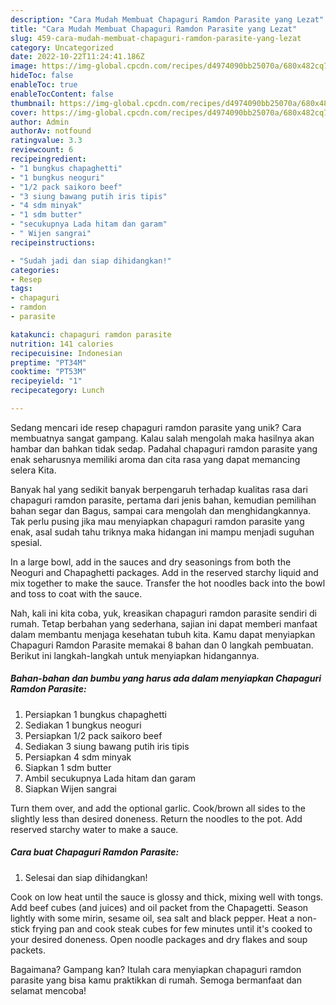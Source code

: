 ```yaml
---
description: "Cara Mudah Membuat Chapaguri Ramdon Parasite yang Lezat"
title: "Cara Mudah Membuat Chapaguri Ramdon Parasite yang Lezat"
slug: 459-cara-mudah-membuat-chapaguri-ramdon-parasite-yang-lezat
category: Uncategorized
date: 2022-10-22T11:24:41.186Z
image: https://img-global.cpcdn.com/recipes/d4974090bb25070a/680x482cq70/chapaguri-ramdon-parasite-foto-resep-utama.jpg
hideToc: false
enableToc: true
enableTocContent: false
thumbnail: https://img-global.cpcdn.com/recipes/d4974090bb25070a/680x482cq70/chapaguri-ramdon-parasite-foto-resep-utama.jpg
cover: https://img-global.cpcdn.com/recipes/d4974090bb25070a/680x482cq70/chapaguri-ramdon-parasite-foto-resep-utama.jpg
author: Admin
authorAv: notfound
ratingvalue: 3.3
reviewcount: 6
recipeingredient:
- "1 bungkus chapaghetti"
- "1 bungkus neoguri"
- "1/2 pack saikoro beef"
- "3 siung bawang putih iris tipis"
- "4 sdm minyak"
- "1 sdm butter"
- "secukupnya Lada hitam dan garam"
- " Wijen sangrai"
recipeinstructions:

- "Sudah jadi dan siap dihidangkan!"
categories:
- Resep
tags:
- chapaguri
- ramdon
- parasite

katakunci: chapaguri ramdon parasite 
nutrition: 141 calories
recipecuisine: Indonesian
preptime: "PT34M"
cooktime: "PT53M"
recipeyield: "1"
recipecategory: Lunch

---
```





Sedang mencari ide resep chapaguri ramdon parasite yang unik? Cara membuatnya sangat gampang. Kalau salah mengolah maka hasilnya akan hambar dan bahkan tidak sedap. Padahal chapaguri ramdon parasite yang enak seharusnya memiliki aroma dan cita rasa yang dapat memancing selera Kita.





Banyak hal yang sedikit banyak berpengaruh terhadap kualitas rasa dari chapaguri ramdon parasite, pertama dari jenis bahan, kemudian pemilihan bahan segar dan Bagus, sampai cara mengolah dan menghidangkannya. Tak perlu pusing jika mau menyiapkan chapaguri ramdon parasite yang enak,      asal sudah tahu triknya maka hidangan ini mampu menjadi suguhan spesial.














In a large bowl, add in the sauces and dry seasonings from both the Neoguri and Chapaghetti packages. Add in the reserved starchy liquid and mix together to make the sauce. Transfer the hot noodles back into the bowl and toss to coat with the sauce.






Nah, kali ini kita coba, yuk, kreasikan chapaguri ramdon parasite sendiri di rumah. Tetap berbahan yang sederhana, sajian ini dapat memberi manfaat dalam membantu menjaga kesehatan tubuh kita. Kamu dapat menyiapkan Chapaguri Ramdon Parasite memakai 8 bahan dan 0 langkah pembuatan. Berikut ini langkah-langkah untuk menyiapkan hidangannya.

<!--inarticleads1-->

##### Bahan-bahan dan bumbu yang harus ada dalam menyiapkan Chapaguri Ramdon Parasite:

1. Persiapkan 1 bungkus chapaghetti
1. Sediakan 1 bungkus neoguri
1. Persiapkan 1/2 pack saikoro beef
1. Sediakan 3 siung bawang putih iris tipis
1. Persiapkan 4 sdm minyak
1. Siapkan 1 sdm butter
1. Ambil secukupnya Lada hitam dan garam
1. Siapkan  Wijen sangrai


Turn them over, and add the optional garlic. Cook/brown all sides to the slightly less than desired doneness. Return the noodles to the pot. Add reserved starchy water to make a sauce. 

<!--inarticleads2-->

##### Cara buat Chapaguri Ramdon Parasite:


1. Selesai dan siap dihidangkan!

Cook on low heat until the sauce is glossy and thick, mixing well with tongs. Add beef cubes (and juices) and oil packet from the Chapagetti. Season lightly with some mirin, sesame oil, sea salt and black pepper. Heat a non-stick frying pan and cook steak cubes for few minutes until it&#39;s cooked to your desired doneness. Open noodle packages and dry flakes and soup packets. 

Bagaimana? Gampang kan? Itulah cara menyiapkan chapaguri ramdon parasite yang bisa kamu praktikkan di rumah. Semoga bermanfaat dan selamat mencoba!
